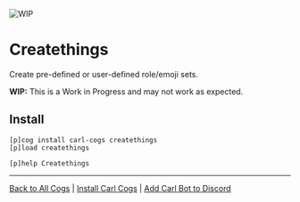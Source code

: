 ![WIP](https://img.shields.io/badge/tag-WIP-orange?logo=git&logoColor=white)
# Createthings

Create pre-defined or user-defined role/emoji sets.

**WIP:** This is a Work in Progress and may not work as expected.

## Install

```text
[p]cog install carl-cogs createthings
[p]load createthings

[p]help Createthings
```

---
[Back to All Cogs](../README.md#public-cogs) |
[Install Carl Cogs](../README.md#installing) |
[Add Carl Bot to Discord](https://discord.com/oauth2/authorize?client_id=204384021352808450&scope=bot+applications.commands&permissions=8)